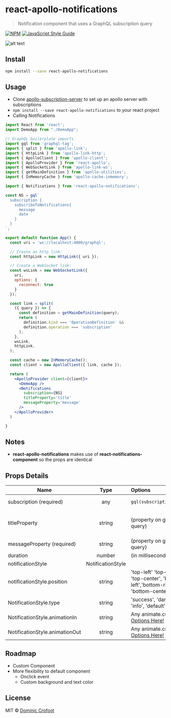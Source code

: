 # react-apollo-notifications

> Notification component that uses a GraphQL subscription query

[![NPM](https://img.shields.io/npm/v/react-apollo-notifications.svg)](https://www.npmjs.com/package/react-apollo-notifications) [![JavaScript Style Guide](https://img.shields.io/badge/code_style-standard-brightgreen.svg)](https://standardjs.com)


![alt text](https://media.giphy.com/media/Y1qqfXPhYhBUGq1PXq/giphy.gif "Preview")

## Install

```bash
npm install --save react-apollo-notifications
```

## Usage
* Clone [apollo-subscription-server](https://github.com/crofoot/apollo-subscription-server) to set up an apollo server with subscriptions 
* `npm install --save react-apollo-notifications` to your react project  
* Calling Notifications 

```jsx
import React from 'react';
import DemoApp from "./DemoApp";

// GraphQL boilerplate imports
import gql from 'graphql-tag';
import { split } from 'apollo-link';
import { HttpLink } from 'apollo-link-http';
import { ApolloClient } from 'apollo-client';
import { ApolloProvider } from 'react-apollo';
import { WebSocketLink } from 'apollo-link-ws';
import { getMainDefinition } from 'apollo-utilities';
import { InMemoryCache } from 'apollo-cache-inmemory';

import { Notifications } from 'react-apollo-notifications';

const NS = gql`
  subscription {
    subscribeToNotifications{
      message
      date
    }
  }
`;

export default function App() {
  const uri = 'ws://localhost:4000/graphql';

  // Create an http link:
  const httpLink = new HttpLink({ uri });

  // Create a WebSocket link:
  const wsLink = new WebSocketLink({
    uri,
    options: {
      reconnect: true
    }
  });

  const link = split(
    ({ query }) => {
      const definition = getMainDefinition(query);
      return (
        definition.kind === 'OperationDefinition' &&
        definition.operation === 'subscription'
      );
    },
    wsLink,
    httpLink,
  );

  const cache = new InMemoryCache();
  const client = new ApolloClient({ link, cache });

  return (
    <ApolloProvider client={client}>
      <DemoApp />
      <Notifications 
        subscription={NS} 
        titleProperty='title' 
        messageProperty='message' 
      />
    </ApolloProvider>
  )

}
```

## Notes
* <strong>react-apollo-notifications</strong> makes use of <strong>react-notifications-component</strong> so the props are identical


## Props Details

| Name | Type | Options | Default |
| ------------- |:-------------:|:---------------|:---------:|
| subscription (required) | any | `gql(subscription_query)` | none (required) |
| titleProperty | string | (property on graphql query) | if not specified 'Alert' will be there|
| messageProperty (required) | string |  (property on graphql query) | |
| duration | number |(in milliseconds) | 4000 |
| notificationStyle | NotificationStyle | | |
| notificationStyle.position | string | 'top-left' 'top-right', 'top-center', 'bottom-left','bottom-right' 'bottom-center' | 'top-right' |
| NotificationStyle.type | string | 'success', 'danger', 'info', 'default', 'warning' | 'info' |
| NotificationStyle.animationIn | string | Any animate.css class [Options Here!](https://github.com/daneden/animate.css#animations) | 'fadeInRight' |
| NotificationStyle.animationOut | string | Any animate.css class [Options Here!](https://github.com/daneden/animate.css#animations) | 'fadeOut' |


## Roadmap
* Custom Component
* More flexibility to default component
  * Onclick event
  * Custom background and text color


## License

MIT © [Dominic Crofoot](https://github.com/crofoot)
